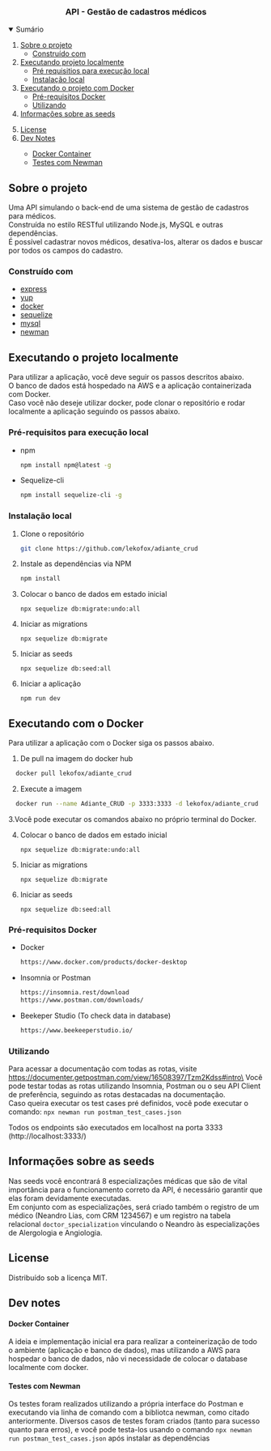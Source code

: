 <!-- PROJECT LOGO -->
<br />
<p align="center">
  <h3 align="center"> API - Gestão de cadastros médicos</h3>
</p>

<!-- TABLE OF CONTENTS -->
<details open="open">
  <summary>Sumário</summary>
  <ol>
    <li>
      <a href="#sobre-o-projeto">Sobre o projeto</a>
      <ul>
        <li><a href="#construído-com">Construído com</a></li>
      </ul>
    </li>
    <li>
      <a href="#executando-o-projeto-localmente">Executando projeto localmente</a>
      <ul>
        <li><a href="#pré-requisitos-para-execução-local">Pré requisitios para execução local</a></li>
        <li><a href="#instalação-local">Instalação local</a></li>
      </ul>
    <li>
      <a href="#executando-com-o-docker">Executando o projeto com Docker</a>
      <ul>
        <li><a href="#pré-requisitos-docker">Pré-requisitos Docker</a></li>
        <li><a href="#utilizando">Utilizando</a></li>
      </ul>
    </li>
    <li><a href="#informações-sobre-as-seeds">Informações sobre as seeds</li>
    <ul></ul>
    <li><a href="#license">License</a></li>
    <li><a href="#dev-notes">Dev Notes</a></li>
    <ul>
        <li><a href="#docker-container">Docker Container</a></li>
        <li><a href="#testes-com-newman">Testes com Newman</a></li>
      </ul>
  </ol>
</details>

## Sobre o projeto

Uma API simulando o back-end de uma sistema de gestão de cadastros para médicos.\
Construída no estilo RESTful utilizando Node.js, MySQL e outras dependências.\
É possível cadastrar novos médicos, desativa-los, alterar os dados e buscar por todos os campos do cadastro.


### Construído com

- [express](https://expressjs.com/)
- [yup](https://www.npmjs.com/package/yup)
- [docker](https://www.docker.com/)
- [sequelize](https://sequelize.org/)
- [mysql](https://www.npmjs.com/package/mysql2)
- [newman](https://www.npmjs.com/package/newman)


<!-- GETTING STARTED -->

## Executando o projeto localmente

Para utilizar a aplicação, você deve seguir os passos descritos abaixo.\
O banco de dados está hospedado na AWS e a aplicação containerizada com Docker.\
Caso você não deseje utilizar docker, pode clonar o repositório e rodar localmente a aplicação seguindo os passos abaixo. 

### Pré-requisitos para execução local


- npm
  ```sh
  npm install npm@latest -g
  ```
- Sequelize-cli
  ```sh
  npm install sequelize-cli -g
  ```

### Instalação local

1. Clone o repositório
   ```sh
   git clone https://github.com/lekofox/adiante_crud
   ```
2. Instale as dependências via NPM
   ```sh
   npm install
   ```
4. Colocar o banco de dados em estado inicial
   ```JS
   npx sequelize db:migrate:undo:all
   ```
5. Iniciar as migrations
   ```JS
   npx sequelize db:migrate
   ```
6. Iniciar as seeds
   ```JS
   npx sequelize db:seed:all
   ```
7. Iniciar a aplicação
   ```JS
   npm run dev
   ```
## Executando com o Docker

Para utilizar a aplicação com o Docker siga os passos abaixo.

1. De pull na imagem do docker hub
```sh
  docker pull lekofox/adiante_crud
  ```
2. Execute a imagem
```sh
  docker run --name Adiante_CRUD -p 3333:3333 -d lekofox/adiante_crud
  ```
3.Você pode executar os comandos abaixo no próprio terminal do Docker.

4. Colocar o banco de dados em estado inicial
   ```JS
   npx sequelize db:migrate:undo:all
   ```
5. Iniciar as migrations
   ```JS
   npx sequelize db:migrate
   ```
6. Iniciar as seeds
   ```JS
   npx sequelize db:seed:all
   ```  

### Pré-requisitos Docker

- Docker
  ```sh
  https://www.docker.com/products/docker-desktop
  ```
- Insomnia or Postman
  ```sh
  https://insomnia.rest/download
  https://www.postman.com/downloads/
  ```

- Beekeper Studio (To check data in database)
  ```sh
  https://www.beekeeperstudio.io/
  ```

### Utilizando

Para acessar a documentação com todas as rotas, visite https://documenter.getpostman.com/view/16508397/Tzm2Kdss#intro\
Você pode testar todas as rotas utilizando Insomnia, Postman ou o seu API Client de preferência, seguindo as rotas destacadas na documentação.\
Caso queira executar os test cases pré definidos, você pode executar o comando:
  ```npx newman run postman_test_cases.json``` 

Todos os endpoints são executados em localhost na porta 3333 (http://localhost:3333/)


## Informações sobre as seeds

Nas seeds você encontrará 8 especializações médicas que são de vital importância para o funcionamento correto da API, é necessário garantir que elas foram devidamente executadas.\
Em conjunto com as especializações, será criado também o registro de um médico (Neandro Lias, com CRM 1234567) e um registro na tabela relacional `doctor_specialization` vinculando o Neandro às especializações de Alergologia e Angiologia.

## License

Distribuído sob a licença MIT.

## Dev notes

#### Docker Container

A ideia e implementação inicial era para realizar a conteinerização de todo o ambiente (aplicação e banco de dados), mas utilizando a AWS para hospedar o banco de dados, não vi necessidade de colocar o database localmente com docker.


#### Testes com Newman
Os testes foram realizados utilizando a própria interface do Postman e executando via linha de comando com a bibliotca newman, como citado anteriormente.
Diversos casos de testes foram criados (tanto para sucesso quanto para erros), e você pode testa-los usando o comando ```npx newman run postman_test_cases.json``` após instalar as dependências
